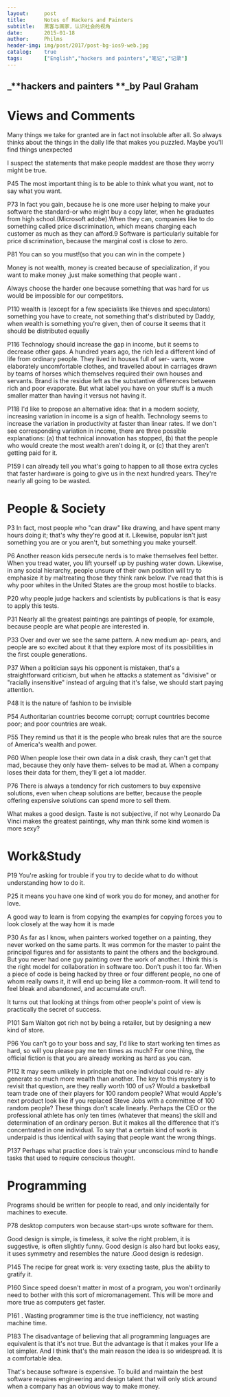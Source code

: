 ```yaml
---
layout: 	post
title: 		Notes of Hackers and Painters
subtitle:	黑客与画家，认识社会的视角
date: 		2015-01-18
author: 	Philms
header-img: img/post/2017/post-bg-ios9-web.jpg
catalog: 	true
tags: 		["English","hackers and painters","笔记","记录"]
---
```


## _**hackers and painters **_by **Paul Graham**

# Views and Comments

Many things we take for granted are in fact not insoluble after all. So always thinks about the things in the daily life that makes you puzzled. Maybe you'll find things unexpected

I suspect the statements that make people maddest are those they worry might be true.

P45 The most important thing is to be able to think what you want, not to say what you want.

P73 In fact you gain, because he is one more user helping to make your software the standard-or who might buy a copy later, when he graduates from high school.(Microsoft adobe).When they can, companies like to do something called price discrimination, which means charging each customer as much as they can afford.9 Software is particularly suitable for price discrimination, because the marginal cost is close to zero.

P81 You can so you must!(so that you can win in the compete )

Money is not wealth, money is created because of specialization, if you want to make money ,just make something that people want .

Always choose the harder one because something that was hard for us would be impossible for our competitors.

P110 wealth is (except for a few specialists like thieves and speculators) something you have to create, not something that's distributed by Daddy, when wealth is something you're given, then of course it seems that it should be distributed equally

P116 Technology should increase the gap in income, but it seems to decrease other gaps. A hundred years ago, the rich led a different kind of life from ordinary people. They lived in houses full of ser- vants, wore elaborately uncomfortable clothes, and travelled about in carriages drawn by teams of horses which themselves required their own houses and servants. Brand is the residue left as the substantive differences between rich and poor evaporate. But what label you have on your stuff is a much smaller matter than having it versus not having it.

P118 I'd like to propose an alternative idea: that in a modern society, increasing variation in income is a sign of health. Technology seems to increase the variation in productivity at faster than linear rates. If we don't see corresponding variation in income, there are three possible explanations: (a) that technical innovation has stopped, (b) that the people who would create the most wealth aren't doing it, or (c) that they aren't getting paid for it.

P159 I can already tell you what's going to happen to all those extra cycles that faster hardware is going to give us in the next hundred years. They're nearly all going to be wasted.

# People & Society

P3 In fact, most people who "can draw" like drawing, and have spent many hours doing it; that's why they're good at it. Likewise, popular isn't just something you are or you aren't, but something you make yourself.

P6 Another reason kids persecute nerds is to make themselves feel better. When you tread water, you lift yourself up by pushing water down. Likewise, in any social hierarchy, people unsure of their own position will try to emphasize it by maltreating those they think rank below. I've read that this is why poor whites in the United States are the group most hostile to blacks.

P20 why people judge hackers and scientists by publications is that is easy to apply this tests.

P31 Nearly all the greatest paintings are paintings of people, for example, because people are what people are interested in.

P33 Over and over we see the same pattern. A new medium ap- pears, and people are so excited about it that they explore most of its possibilities in the first couple generations.

P37 When a politician says his opponent is mistaken, that's a straightforward criticism, but when he attacks a statement as "divisive" or "racially insensitive" instead of arguing that it's false, we should start paying attention.

P48 It is the nature of fashion to be invisible

P54 Authoritarian countries become corrupt; corrupt countries become poor; and poor countries are weak.

P55 They remind us that it is the people who break rules that are the source of America's wealth and power.

P60 When people lose their own data in a disk crash, they can't get that mad, because they only have them- selves to be mad at. When a company loses their data for them, they'll get a lot madder.

P76 There is always a tendency for rich customers to buy expensive solutions, even when cheap solutions are better, because the people offering expensive solutions can spend more to sell them.

What makes a good design. Taste is not subjective, if not why Leonardo Da Vinci makes the greatest paintings, why man think some kind women is more sexy?

# Work&Study

P19 You're asking for trouble if you try to decide what to do without understanding how to do it.

P25 it means you have one kind of work you do for money, and another for love.

A good way to learn is from copying the examples for copying forces you to look closely at the way how it is made

P30 As far as I know, when painters worked together on a painting, they never worked on the same parts. It was common for the master to paint the principal figures and for assistants to paint the others and the background. But you never had one guy painting over the work of another. I think this is the right model for collaboration in software too. Don't push it too far. When a piece of code is being hacked by three or four different people, no one of whom really owns it, it will end up being like a common-room. It will tend to feel bleak and abandoned, and accumulate cruft.

It turns out that looking at things from other people's point of view is practically the secret of success.

P101 Sam Walton got rich not by being a retailer, but by designing a new kind of store.

P96 You can't go to your boss and say, I'd like to start working ten times as hard, so will you please pay me ten times as much? For one thing, the official fiction is that you are already working as hard as you can.

P112 It may seem unlikely in principle that one individual could re- ally generate so much more wealth than another. The key to this mystery is to revisit that question, are they really worth 100 of us? Would a basketball team trade one of their players for 100 random people? What would Apple's next product look like if you replaced Steve Jobs with a committee of 100 random people? These things don't scale linearly. Perhaps the CEO or the professional athlete has only ten times (whatever that means) the skill and determination of an ordinary person. But it makes all the difference that it's concentrated in one individual. To say that a certain kind of work is underpaid is thus identical with saying that people want the wrong things.

P137 Perhaps what practice does is train your unconscious mind to handle tasks that used to require conscious thought.

# Programming

Programs should be written for people to read, and only incidentally for machines to execute.

P78 desktop computers won because start-ups wrote software for them.

Good design is simple, is timeless, it solve the right problem, it is suggestive, is often slightly funny. Good design is also hard but looks easy, it uses symmetry and resembles the nature .Good design is redesign.

P145 The recipe for great work is: very exacting taste, plus the ability to gratify it.

P160 Since speed doesn't matter in most of a program, you won't ordinarily need to bother with this sort of micromanagement. This will be more and more true as computers get faster.

P161 . Wasting programmer time is the true inefficiency, not wasting machine time.

P183 The disadvantage of believing that all programming languages are equivalent is that it's not true. But the advantage is that it makes your life a lot simpler. And I think that's the main reason the idea is so widespread. It is a comfortable idea.

That's because software is expensive. To build and maintain the best software requires engineering and design talent that will only stick around when a company has an obvious way to make money.